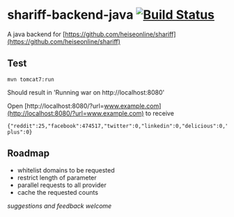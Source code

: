 # shariff-backend-java [![Build Status](https://travis-ci.org/headissue/shariff-backend-java.svg?branch=master)](https://travis-ci.org/headissue/shariff-backend-java)

A java backend for [https://github.com/heiseonline/shariff](https://github.com/heiseonline/shariff)

## Test

    mvn tomcat7:run

Should result in 'Running war on http://localhost:8080'

Open [http://localhost:8080/?url=www.example.com](http://localhost:8080/?url=www.example.com) to receive

    {"reddit":25,"facebook":474517,"twitter":0,"linkedin":0,"delicious":0,"stumbleupon":5882,"pinterest":0,"google-plus":0}

## Roadmap

* whitelist domains to be requested
* restrict length of parameter
* parallel requests to all provider
* cache the requested counts


*suggestions and feedback welcome*
    
